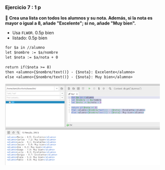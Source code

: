 ### **Ejercicio 7** : 1 p 
📌 **Crea una lista con todos los alumnos y su nota. Además, si la nota es mayor o igual a 8, añade "Excelente"; si no, añade "Muy bien".**  
- Usa `FLWOR`. 0.5p bien
- listado: 0.5p   bien
```
for $a in //alumno
let $nombre := $a/nombre
let $nota := $a/nota + 0

return if($nota >= 8)
then <alumno>{$nombre/text()} - {$nota}: Excelente</alumno>
else <alumno>{$nombre/text()} - {$nota}: Muy bien</alumno>
```
![alt text](capturas/7.png)